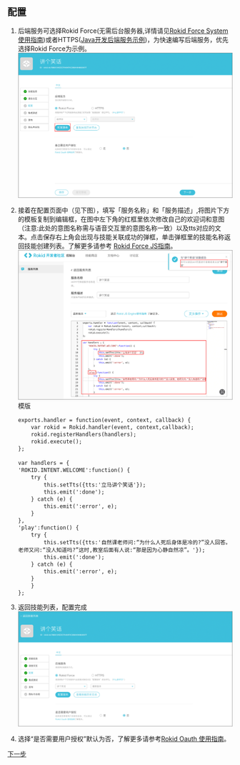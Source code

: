 ## 配置

1. 后端服务可选择Rokid Force(无需后台服务器,详情请见[Rokid Force System使用指南](../rokid-force-system-tutorial.md))或者HTTPS([Java开发后端服务示例](https://github.com/Rokid/rokid-skill-sample/tree/master/rokid-skill-sample-java))，为快速编写后端服务，优先选择Rokid Force为示例。 
![](images/03-配置-RokidForce.jpg)

2. 接着在配置页面中（见下图），填写「服务名称」和「服务描述」,将图片下方的模板复制到编辑框，在图中左下角的红框里依次修改自己的欢迎词和意图（注意:此处的意图名称需与语音交互里的意图名称一致）以及tts对应的文本。点击保存右上角会出现与技能关联成功的弹框，单击弹框里的技能名称返回技能创建列表。了解更多请参考 [Rokid Force JS指南](../rokid-force-js-tutorial.md)。
![](images/03-配置Nodejs代码-.jpg)
    模版
    ```
    exports.handler = function(event, context, callback) {
        var rokid = Rokid.handler(event, context,callback);
        rokid.registerHandlers(handlers);
        rokid.execute();
    };

    var handlers = {
    'ROKID.INTENT.WELCOME':function() {
        try {
            this.setTts({tts:'立马讲个笑话'});
            this.emit(':done');
        } catch (e) {
            this.emit(':error', e);
        }
    },
    'play':function() {
        try {
            this.setTts({tts:'自然课老师问:“为什么人死后身体是冷的?”没人回答。老师又问:“没人知道吗?”这时,教室后面有人说:“那是因为心静自然凉”。'});
            this.emit(':done');
        } catch (e) {
            this.emit(':error', e);
        }
        }
    };
    ```
3. 返回技能列表，配置完成
![](images/03-配置完成.jpg)

4. 选择“是否需要用户授权”默认为否，了解更多请参考[Rokid Oauth 使用指南](../rokid-oauth.md)。

[下一步](test.md)

